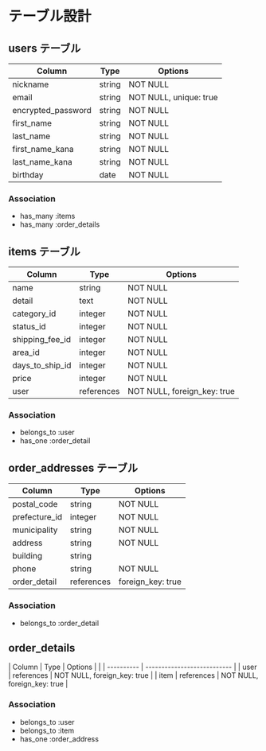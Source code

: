 # テーブル設計

## users テーブル

| Column                     | Type    | Options                |
| -----------------          | ------- | ---------------------- |
| nickname                   | string  | NOT NULL               |
| email                      | string  | NOT NULL, unique: true |
| encrypted_password         | string  | NOT NULL               |
| first_name                 | string  | NOT NULL               |
| last_name                  | string  | NOT NULL               |
| first_name_kana            | string  | NOT NULL               |
| last_name_kana             | string  | NOT NULL               |
| birthday                   | date    | NOT NULL               |

### Association

- has_many :items
- has_many :order_details

## items テーブル

| Column          | Type       | Options                     |
| --------------- | ---------- | --------------------------- |
| name            | string     | NOT NULL                    |
| detail          | text       | NOT NULL                    |
| category_id     | integer    | NOT NULL                    |
| status_id       | integer    | NOT NULL                    |
| shipping_fee_id | integer    | NOT NULL                    |
| area_id         | integer    | NOT NULL                    |
| days_to_ship_id | integer    | NOT NULL                    |
| price           | integer    | NOT NULL                    |
| user            | references | NOT NULL, foreign_key: true |

### Association

- belongs_to :user
- has_one :order_detail


## order_addresses テーブル

| Column         | Type       | Options                     |
| -------------- | -------    | --------------------------- |
| postal_code    | string     | NOT NULL                    |
| prefecture_id  | integer    | NOT NULL                    |
| municipality   | string     | NOT NULL                    |
| address        | string     | NOT NULL                    |
| building       | string     |                             |
| phone          | string     | NOT NULL                    |
| order_detail  | references | foreign_key: true           |

### Association
- belongs_to :order_detail

## order_details

| Column   | Type       | Options                     |
|          | ---------- | --------------------------- |
| user     | references | NOT NULL, foreign_key: true |
| item     | references | NOT NULL, foreign_key: true |

### Association

- belongs_to :user
- belongs_to :item
- has_one :order_address